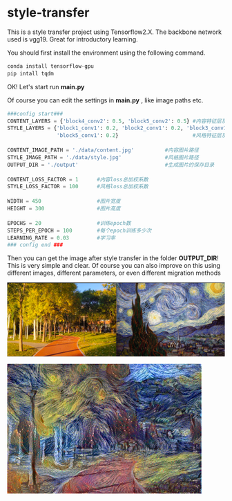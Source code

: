 # style-transfer
This is a style transfer project using Tensorflow2.X. The backbone network used is vgg19. Great for introductory learning.

You should first install the environment using the following command.

```python
conda install tensorflow-gpu
pip intall tqdm
```



OK! Let's start run **main.py**

Of course you can edit the settings in **main.py** , like image paths etc.

```python
###config start###
CONTENT_LAYERS = {'block4_conv2': 0.5, 'block5_conv2': 0.5} #内容特征层及loss加权系数
STYLE_LAYERS = {'block1_conv1': 0.2, 'block2_conv1': 0.2, 'block3_conv1': 0.2, 'block4_conv1': 0.2,
                'block5_conv1': 0.2}                        #风格特征层及loss加权系数

CONTENT_IMAGE_PATH = './data/content.jpg'          #内容图片路径
STYLE_IMAGE_PATH = './data/style.jpg'              #风格图片路径
OUTPUT_DIR = './output'                            #生成图片的保存目录

CONTENT_LOSS_FACTOR = 1      #内容loss总加权系数
STYLE_LOSS_FACTOR = 100      #风格loss总加权系数

WIDTH = 450                  #图片宽度
HEIGHT = 300                 #图片高度

EPOCHS = 20                  #训练epoch数
STEPS_PER_EPOCH = 100        #每个epoch训练多少次
LEARNING_RATE = 0.03         #学习率
### config end ###
```



Then you can get the image after style transfer in the folder **OUTPUT_DIR**! This is very simple and clear. Of course you can also improve on this using different images, different parameters, or even different migration methods

<img src="vis/image-20220715141054667.png" alt="image-20220715141054667" style="zoom:67%;" />

![20](vis/20.jpg)
